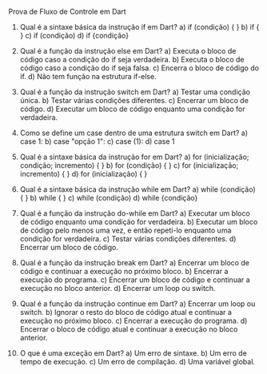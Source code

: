 Prova de Fluxo de Controle em Dart

01) Qual é a sintaxe básica da instrução if em Dart?
a) if (condição) { }
b) if { }
c) if (condição)
d) if {condição}

02) Qual é a função da instrução else em Dart?
a) Executa o bloco de código caso a condição do if seja verdadeira.
b) Executa o bloco de código caso a condição do if seja falsa.
c) Encerra o bloco de código do if.
d) Não tem função na estrutura if-else.

03) Qual é a função da instrução switch em Dart?
a) Testar uma condição única.
b) Testar várias condições diferentes.
c) Encerrar um bloco de código.
d) Executar um bloco de código enquanto uma condição for verdadeira.

04) Como se define um case dentro de uma estrutura switch em Dart?
a) case 1:
b) case "opção 1":
c) case (1):
d) case 1

05) Qual é a sintaxe básica da instrução for em Dart?
a) for (inicialização; condição; incremento) { }
b) for (condição) { }
c) for (inicialização; incremento) { }
d) for (inicialização) { }

06) Qual é a sintaxe básica da instrução while em Dart?
a) while (condição) { }
b) while { }
c) while (condição)
d) while {condição}

07) Qual é a função da instrução do-while em Dart?
a) Executar um bloco de código enquanto uma condição for verdadeira.
b) Executar um bloco de código pelo menos uma vez, e então repeti-lo enquanto uma condição for verdadeira.
c) Testar várias condições diferentes.
d) Encerrar um bloco de código.

08) Qual é a função da instrução break em Dart?
a) Encerrar um bloco de código e continuar a execução no próximo bloco.
b) Encerrar a execução do programa.
c) Encerrar um bloco de código e continuar a execução no bloco anterior.
d) Encerrar um loop ou switch.

09) Qual é a função da instrução continue em Dart?
a) Encerrar um loop ou switch.
b) Ignorar o resto do bloco de código atual e continuar a execução no próximo bloco.
c) Encerrar a execução do programa.
d) Encerrar o bloco de código atual e continuar a execução no bloco anterior.

10) O que é uma exceção em Dart?
a) Um erro de sintaxe.
b) Um erro de tempo de execução.
c) Um erro de compilação.
d) Uma variável global.

